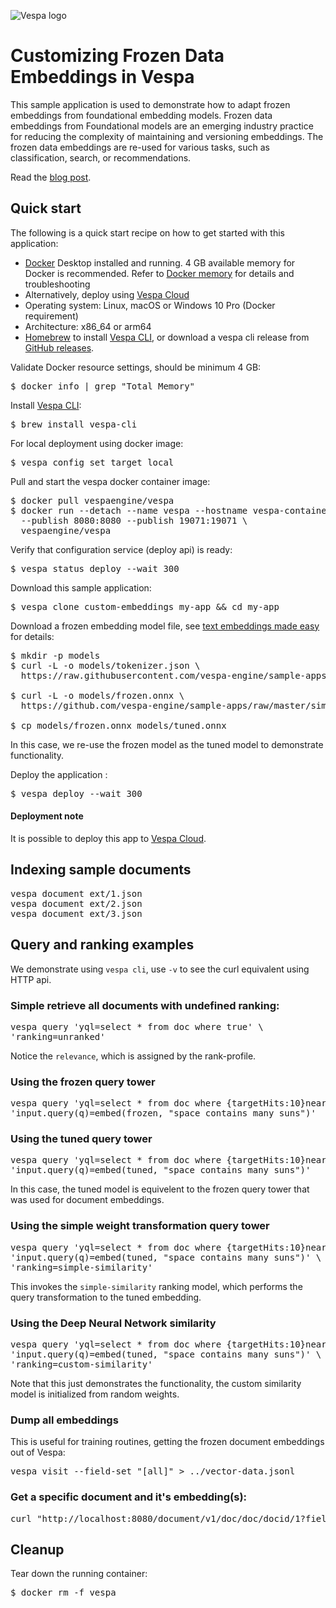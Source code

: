 
<!-- Copyright Vespa.ai. Licensed under the terms of the Apache 2.0 license. See LICENSE in the project root.-->

![Vespa logo](https://vespa.ai/assets/vespa-logo-color.png)

# Customizing Frozen Data Embeddings in Vespa

This sample application is used to demonstrate how to adapt frozen embeddings from foundational 
embedding models. 
Frozen data embeddings from Foundational models are an emerging industry practice for reducing the complexity of maintaining and versioning embeddings. The frozen data embeddings are re-used for various tasks, such as classification, search, or recommendations. 

Read the [blog post](https://blog.vespa.ai/).


## Quick start
The following is a quick start recipe on how to get started with this application:

* [Docker](https://www.docker.com/) Desktop installed and running. 4 GB available memory for Docker is recommended.
  Refer to [Docker memory](https://docs.vespa.ai/en/operations/docker-containers.html#memory)
  for details and troubleshooting
* Alternatively, deploy using [Vespa Cloud](#deployment-note)
* Operating system: Linux, macOS or Windows 10 Pro (Docker requirement)
* Architecture: x86_64 or arm64
* [Homebrew](https://brew.sh/) to install [Vespa CLI](https://docs.vespa.ai/en/vespa-cli.html), or download 
  a vespa cli release from [GitHub releases](https://github.com/vespa-engine/vespa/releases).

Validate Docker resource settings, should be minimum 4 GB:
<pre>
$ docker info | grep "Total Memory"
</pre>

Install [Vespa CLI](https://docs.vespa.ai/en/vespa-cli.html):
<pre>
$ brew install vespa-cli
</pre>

For local deployment using docker image:
<pre data-test="exec">
$ vespa config set target local
</pre>

Pull and start the vespa docker container image:
<pre data-test="exec">
$ docker pull vespaengine/vespa
$ docker run --detach --name vespa --hostname vespa-container \
  --publish 8080:8080 --publish 19071:19071 \
  vespaengine/vespa
</pre>

Verify that configuration service (deploy api) is ready:
<pre data-test="exec">
$ vespa status deploy --wait 300
</pre>

Download this sample application:
<pre data-test="exec">
$ vespa clone custom-embeddings my-app && cd my-app
</pre>

Download a frozen embedding model file, see 
[text embeddings made easy](https://blog.vespa.ai/text-embedding-made-simple/) for details:
<pre data-test="exec">
$ mkdir -p models
$ curl -L -o models/tokenizer.json \
  https://raw.githubusercontent.com/vespa-engine/sample-apps/master/simple-semantic-search/model/tokenizer.json

$ curl -L -o models/frozen.onnx \
  https://github.com/vespa-engine/sample-apps/raw/master/simple-semantic-search/model/e5-small-v2-int8.onnx

$ cp models/frozen.onnx models/tuned.onnx 
</pre>

In this case, we re-use the frozen model as the tuned model to demonstrate functionality.

Deploy the application :
<pre data-test="exec" data-test-assert-contains="Success">
$ vespa deploy --wait 300
</pre>

#### Deployment note
It is possible to deploy this app to
[Vespa Cloud](https://cloud.vespa.ai/en/getting-started#deploy-sample-applications).


## Indexing sample documents
<pre data-test="exec">
vespa document ext/1.json
vespa document ext/2.json
vespa document ext/3.json
</pre>

## Query and ranking examples

We demonstrate using `vespa cli`, use `-v` to see the curl equivalent using HTTP api.  

### Simple retrieve all documents with undefined ranking:
<pre data-test="exec" data-test-assert-contains='"totalCount": 3'>
vespa query 'yql=select * from doc where true' \
'ranking=unranked'
</pre>
Notice the `relevance`, which is assigned by the rank-profile. 

### Using the frozen query tower 
<pre data-test="exec" data-test-assert-contains='"totalCount": 3'>
vespa query 'yql=select * from doc where {targetHits:10}nearestNeighbor(embedding, q)' \
'input.query(q)=embed(frozen, "space contains many suns")'
</pre>

### Using the tuned query tower 
<pre data-test="exec" data-test-assert-contains='"totalCount": 3'>
vespa query 'yql=select * from doc where {targetHits:10}nearestNeighbor(embedding, q)' \
'input.query(q)=embed(tuned, "space contains many suns")'
</pre>
In this case, the tuned model is equivelent to the frozen query tower that was used for document embeddings.

### Using the simple weight transformation query tower 
<pre data-test="exec" data-test-assert-contains='"totalCount": 3'>
vespa query 'yql=select * from doc where {targetHits:10}nearestNeighbor(embedding, q)' \
'input.query(q)=embed(tuned, "space contains many suns")' \
'ranking=simple-similarity'
</pre>
This invokes the `simple-similarity` ranking model, which performs the query transformation
to the tuned embedding. 

### Using the Deep Neural Network similarity
<pre data-test="exec" data-test-assert-contains='"totalCount": 3'>
vespa query 'yql=select * from doc where {targetHits:10}nearestNeighbor(embedding, q)' \
'input.query(q)=embed(tuned, "space contains many suns")' \
'ranking=custom-similarity'
</pre>

Note that this just demonstrates the functionality, the custom similarity model is
initialized from random weights. 

### Dump all embeddings
This is useful for training routines, getting the frozen document embeddings out of Vespa:
<pre>
vespa visit --field-set "[all]" > ../vector-data.jsonl 
</pre>

### Get a specific document and it's embedding(s):
<pre>
curl "http://localhost:8080/document/v1/doc/doc/docid/1?fieldSet=\[all\]"
</pre>


## Cleanup
Tear down the running container:
<pre data-test="after">
$ docker rm -f vespa
</pre>
